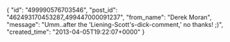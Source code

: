  {
   "id": "499990576703546",
   "post_id": "462493170453287_499447000091237",
   "from_name": "Derek Moran",
   "message": "Umm..after the 'Liening-Scott's-dick-comment,' no thanks! ;)",
   "created_time": "2013-04-05T19:22:07+0000"
 }
